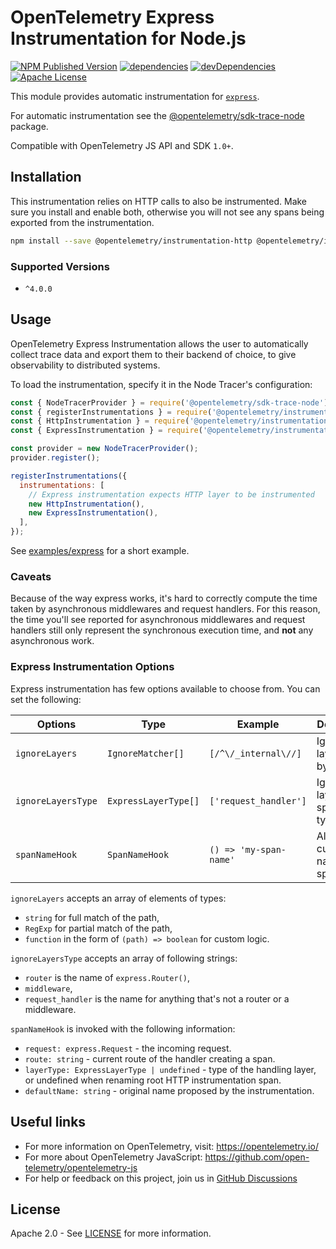 # OpenTelemetry Express Instrumentation for Node.js

[![NPM Published Version][npm-img]][npm-url]
[![dependencies][dependencies-image]][dependencies-url]
[![devDependencies][devDependencies-image]][devDependencies-url]
[![Apache License][license-image]][license-image]

This module provides automatic instrumentation for [`express`](https://github.com/expressjs/express).

For automatic instrumentation see the
[@opentelemetry/sdk-trace-node](https://github.com/open-telemetry/opentelemetry-js/tree/main/packages/opentelemetry-node) package.

Compatible with OpenTelemetry JS API and SDK `1.0+`.

## Installation

This instrumentation relies on HTTP calls to also be instrumented. Make sure you install and enable both, otherwise you will not see any spans being exported from the instrumentation.

```bash
npm install --save @opentelemetry/instrumentation-http @opentelemetry/instrumentation-express
```

### Supported Versions

- `^4.0.0`

## Usage

OpenTelemetry Express Instrumentation allows the user to automatically collect trace data and export them to their backend of choice, to give observability to distributed systems.

To load the instrumentation, specify it in the Node Tracer's configuration:

```js
const { NodeTracerProvider } = require('@opentelemetry/sdk-trace-node');
const { registerInstrumentations } = require('@opentelemetry/instrumentation');
const { HttpInstrumentation } = require('@opentelemetry/instrumentation-http');
const { ExpressInstrumentation } = require('@opentelemetry/instrumentation-express');

const provider = new NodeTracerProvider();
provider.register();

registerInstrumentations({
  instrumentations: [
    // Express instrumentation expects HTTP layer to be instrumented
    new HttpInstrumentation(),
    new ExpressInstrumentation(),
  ],
});
```

See [examples/express](https://github.com/open-telemetry/opentelemetry-js-contrib/tree/main/examples/express) for a short example.

### Caveats

Because of the way express works, it's hard to correctly compute the time taken by asynchronous middlewares and request handlers. For this reason, the time you'll see reported for asynchronous middlewares and request handlers still only represent the synchronous execution time, and **not** any asynchronous work.

### Express Instrumentation Options

Express instrumentation has few options available to choose from. You can set the following:

| Options | Type | Example | Description |
| ------- | ---- | ------- | ----------- |
| `ignoreLayers` | `IgnoreMatcher[]` | `[/^\/_internal\//]` | Ignore layers that by match. |
| `ignoreLayersType`| `ExpressLayerType[]` | `['request_handler']` | Ignore layers of specified type. |
| `spanNameHook` | `SpanNameHook` | `() => 'my-span-name'` | Allows customizing names of spans. |

`ignoreLayers` accepts an array of elements of types:

- `string` for full match of the path,
- `RegExp` for partial match of the path,
- `function` in the form of `(path) => boolean` for custom logic.

`ignoreLayersType` accepts an array of following strings:

- `router` is the name of `express.Router()`,
- `middleware`,
- `request_handler` is the name for anything that's not a router or a middleware.

`spanNameHook` is invoked with the following information:

- `request: express.Request` - the incoming request.
- `route: string` - current route of the handler creating a span.
- `layerType: ExpressLayerType | undefined` - type of the handling layer, or undefined when renaming root HTTP instrumentation span.
- `defaultName: string` - original name proposed by the instrumentation.

## Useful links

- For more information on OpenTelemetry, visit: <https://opentelemetry.io/>
- For more about OpenTelemetry JavaScript: <https://github.com/open-telemetry/opentelemetry-js>
- For help or feedback on this project, join us in [GitHub Discussions][discussions-url]

## License

Apache 2.0 - See [LICENSE][license-url] for more information.

[discussions-url]: https://github.com/open-telemetry/opentelemetry-js/discussions
[license-url]: https://github.com/open-telemetry/opentelemetry-js-contrib/blob/main/LICENSE
[license-image]: https://img.shields.io/badge/license-Apache_2.0-green.svg?style=flat
[dependencies-image]: https://status.david-dm.org/gh/open-telemetry/opentelemetry-js-contrib.svg?path=plugins%2Fnode%2Fopentelemetry-instrumentation-express
[dependencies-url]: https://david-dm.org/open-telemetry/opentelemetry-js-contrib?path=plugins%2Fnode%2Fopentelemetry-instrumentation-express
[devDependencies-image]: https://status.david-dm.org/gh/open-telemetry/opentelemetry-js-contrib.svg?path=plugins%2Fnode%2Fopentelemetry-instrumentation-express&type=dev
[devDependencies-url]: https://david-dm.org/open-telemetry/opentelemetry-js-contrib?path=plugins%2Fnode%2Fopentelemetry-instrumentation-express&type=dev
[npm-url]: https://www.npmjs.com/package/@opentelemetry/instrumentation-dns
[npm-img]: https://badge.fury.io/js/%40opentelemetry%2Finstrumentation-dns.svg

